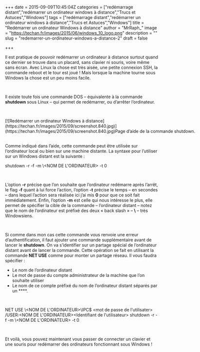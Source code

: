 +++
date = 2015-09-09T10:45:04Z
categories = ["redémarrage distant","redémarrer un ordinateur windows à distance","Trucs et Astuces","Windows"]
tags = ["redémarrage distant","redémarrer un ordinateur windows à distance","Trucs et Astuces","Windows"]
title = "Redémarrer un ordinateur Windows à distance"
author = "MrRaph_"
image = "https://techan.fr/images/2015/06/windows_10_logo.png"
description = ""
slug = "redemarrer-un-ordinateur-windows-a-distance-2"
draft = false

+++


Il est pratique de pouvoir redémarrer un ordinateur à distance surtout quand ce dernier se trouve dans un placard, sans clavier ni souris, voire même sans écran. Avec Linux la chose est très aisée, une petite connexion SSH, la commande reboot et le tour est joué ! Mais lorsque la machine tourne sous Windows la chose est un peu moins facile.

 

Il existe toute fois une commande DOS – équivalente à la commande **shutdown** sous Linux – qui permet de redémarrer, ou d’arrêter l’ordinateur.

 

<div class="wp-caption aligncenter" id="attachment_1712" style="width: 664px">[![Redémarrer un ordinateur Windows à distance](https://techan.fr/images/2015/09/screenshot.840.jpg)](https://techan.fr/images/2015/09/screenshot.840.jpg)Page d’aide de la commande shutdown.

</div> 

Comme indiqué dans l’aide, cette commande peut être utilisée sur l’ordinateur local ou bien sur une machine distante. La syntaxe pour l’utiliser sur un Windows distant est la suivante :

shutdown -r -f -m \\<NOM DE L'ORDINATEUR> -t 0

 

L’option **-r** précise que l’on souhaite que l’ordinateur redémarre après l’arrêt, le flag **-f** quant à lui force l’action, l’option **-t** précise le temps – en secondes – dans lequel l’action sera réalisée ici j’ai mis **0** pour que ce soit fait immédiatement. Enfin, l’option **-m** est celle qui nous intéresse le plus, elle permet de spécifier la cible de la commande – l’ordinateur distant – notez que le nom de l’ordinateur est préfixé des deux « back slash » – **\\** – très Windowsiens.

 

Si comme dans mon cas cette commande vous renvoie une erreur d’authentification, il faut ajouter une commande supplémentaire avant de lancer le **shutdown**. On va s’identifier sur un partage spécial de l’ordinateur distant avant de lancer la commande. Cette opération se fait en utilisant la commande **NET USE** comme pour monter un partage réseau. Il vous faudra spécifier :

- Le nom de l’ordinateur distant
- Le mot de passe du compte administrateur de la machine que l’on souhaite utiliser
- Le nom de ce compte préfixé du nom de l’ordinateur distant séparés par un **\**.

 

NET USE \\<NOM DE L'ORDINATEUR>\IPC$ <mot de passe de l'utilisater> /USER:<NOM DE L'ORDINATEUR>\<Identifiant de l'utilisateur> shutdown -r -f -m \\<NOM DE L'ORDINATEUR> -t 0

 

Et voilà, vous pouvez maintenant vous passer de connecter un clavier et une souris pour redémarrer des ordinateurs fonctionnant sous Windows !

 


